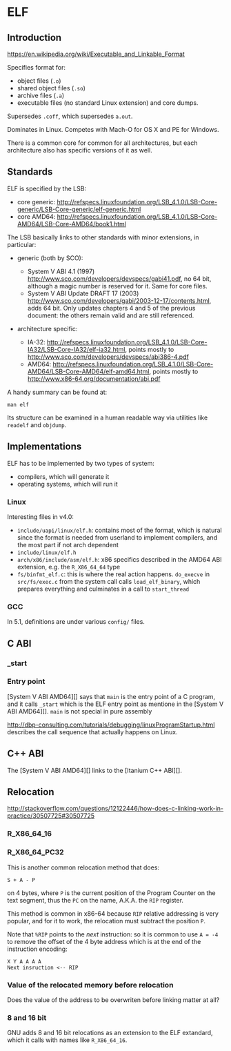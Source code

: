 # ELF

## Introduction

<https://en.wikipedia.org/wiki/Executable_and_Linkable_Format>

Specifies format for:

- object files (`.o`)
- shared object files (`.so`)
- archive files (`.a`)
- executable files (no standard Linux extension) and core dumps.

Supersedes `.coff`, which supersedes `a.out`.

Dominates in Linux. Competes with Mach-O for OS X and PE for Windows.

There is a common core for common for all architectures, but each architecture also has specific versions of it as well.

## Standards

ELF is specified by the LSB:

- core generic: <http://refspecs.linuxfoundation.org/LSB_4.1.0/LSB-Core-generic/LSB-Core-generic/elf-generic.html>
- core AMD64: <http://refspecs.linuxfoundation.org/LSB_4.1.0/LSB-Core-AMD64/LSB-Core-AMD64/book1.html>

The LSB basically links to other standards with minor extensions, in particular:

-   generic (both by SCO):

    - System V ABI 4.1 (1997) <http://www.sco.com/developers/devspecs/gabi41.pdf>, no 64 bit, although a magic number is reserved for it. Same for core files.
    - System V ABI Update DRAFT 17 (2003) <http://www.sco.com/developers/gabi/2003-12-17/contents.html>, adds 64 bit. Only updates chapters 4 and 5 of the previous document: the others remain valid and are still referenced.

-   architecture specific:

    - IA-32:  <http://refspecs.linuxfoundation.org/LSB_4.1.0/LSB-Core-IA32/LSB-Core-IA32/elf-ia32.html>, points mostly to <http://www.sco.com/developers/devspecs/abi386-4.pdf>
    - AMD64: <http://refspecs.linuxfoundation.org/LSB_4.1.0/LSB-Core-AMD64/LSB-Core-AMD64/elf-amd64.html>, points mostly to <http://www.x86-64.org/documentation/abi.pdf>

A handy summary can be found at:

    man elf

Its structure can be examined in a human readable way via utilities like `readelf` and `objdump`.

## Implementations

ELF has to be implemented by two types of system:

- compilers, which will generate it
- operating systems, which will run it

### Linux

Interesting files in v4.0:

- `include/uapi/linux/elf.h`: contains most of the format, which is natural since the format is needed from userland to implement compilers, and the most part if not arch dependent
- `include/linux/elf.h`
- `arch/x86/include/asm/elf.h`: x86 specifics described in the AMD64 ABI extension, e.g. the `R_X86_64_64` type
- `fs/binfmt_elf.c`: this is where the real action happens. `do_execve` in `src/fs/exec.c` from the system call calls `load_elf_binary`, which prepares everything and culminates in a call to `start_thread`

### GCC

In 5.1, definitions are under various `config/` files.

## C ABI

### _start

### Entry point

[System V ABI AMD64][] says that `main` is the entry point of a C program, and it calls `_start`  which is the ELF entry point as mentione in the [System V ABI AMD64][]. `main` is not special in pure assembly 

<http://dbp-consulting.com/tutorials/debugging/linuxProgramStartup.html> describes the call sequence that actually happens on Linux.

## C++ ABI

The [System V ABI AMD64][] links to the [Itanium C++ ABI][].

## Relocation

<http://stackoverflow.com/questions/12122446/how-does-c-linking-work-in-practice/30507725#30507725>

### R_X86_64_16

### R_X86_64_PC32

This is another common relocation method that does:

    S + A - P

on 4 bytes, where `P` is the current position of the Program Counter on the text segment, thus the `PC` on the name, A.K.A. the `RIP` register.

This method is common in x86-64 because `RIP` relative addressing is very popular, and for it to work, the relocation must subtract the position `P`.

Note that `%RIP` points to the *next* instruction: so it is common to use `A = -4` to remove the offset of the 4 byte address which is at the end of the instruction encoding:

    X Y A A A A
    Next insruction <-- RIP

### Value of the relocated memory before relocation

Does the value of the address to be overwriten before linking matter at all?

### 8 and 16 bit

GNU adds 8 and 16 bit relocations as an extension to the ELF extandard, which it calls with names like `R_X86_64_16`.
